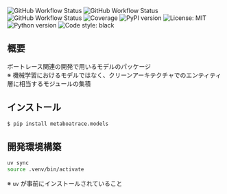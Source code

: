 ![GitHub Workflow Status](https://github.com/metaboatrace/models/actions/workflows/publish.yml/badge.svg)
![GitHub Workflow Status](https://github.com/metaboatrace/models/actions/workflows/tests.yml/badge.svg)
![GitHub Workflow Status](https://github.com/metaboatrace/models/actions/workflows/lint.yml/badge.svg)
![Coverage](https://img.shields.io/codecov/c/github/metaboatrace/models.svg)
![PyPI version](https://img.shields.io/pypi/v/metaboatrace.models.svg)
![License: MIT](https://img.shields.io/badge/License-MIT-yellow.svg)
![Python version](https://img.shields.io/badge/python-3.11-blue.svg)
![Code style: black](https://img.shields.io/badge/code%20style-black-000000.svg)

## 概要

ボートレース関連の開発で用いるモデルのパッケージ  
※ 機械学習におけるモデルではなく、クリーンアーキテクチャでのエンティティ層に相当するモジュールの集積

## インストール

```bash
$ pip install metaboatrace.models
```

## 開発環境構築

```bash
uv sync
source .venv/bin/activate
```

※ `uv` が事前にインストールされていること
